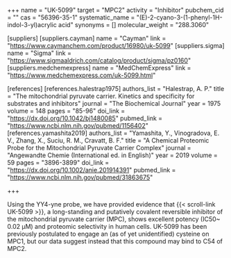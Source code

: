 +++
name = "UK-5099"
target = "MPC2"
activity = "Inhibitor"
pubchem_cid = ""
cas = "56396-35-1"
systematic_name = "(E)-2-cyano-3-(1-phenyl-1H-indol-3-yl)acrylic acid"
synonyms = []
molecular_weight = "288.3060"

[suppliers]
    [suppliers.cayman]
        name = "Cayman"
        link = "https://www.caymanchem.com/product/16980/uk-5099"
    [suppliers.sigma]
        name = "Sigma"
        link = "https://www.sigmaaldrich.com/catalog/product/sigma/pz0160"
    [suppliers.medchemexpress]
        name = "MedChemExpress"
        link = "https://www.medchemexpress.com/uk-5099.html"


[references]
    [references.halestrap1975]
        authors_list = "Halestrap, A. P."
        title = "The mitochondrial pyruvate carrier. Kinetics and specificity for substrates and inhibitors"
        journal = "The Biochemical Journal"
        year = 1975
        volume = 148
        pages = "85-96"
        doi_link = "https://dx.doi.org/10.1042/bj1480085"
        pubmed_link = "https://www.ncbi.nlm.nih.gov/pubmed/1156402"
    [references.yamashita2019]
        authors_list = "Yamashita, Y., Vinogradova, E. V., Zhang, X., Suciu, R. M., Cravatt, B. F."
        title = "A Chemical Proteomic Probe for the Mitochondrial Pyruvate Carrier Complex"
        journal = "Angewandte Chemie (International ed. in English)"
        year = 2019
        volume = 59
        pages = "3896-3899"
        doi_link = "https://dx.doi.org/10.1002/anie.201914391"
        pubmed_link = "https://www.ncbi.nlm.nih.gov/pubmed/31863675"

+++

Using the YY4-yne probe, we have provided evidence that {{< scroll-link UK-5099 >}}, a long-standing and putatively covalent reversible inhibitor of the mitochondrial pyruvate carrier (MPC), shows excellent potency (IC50~ 0.02 μM) and proteomic selectivity in human cells. UK-5099 has been previously postulated to engage an (as of yet unidentified) cysteine on MPC1, but our data suggest instead that this compound may bind to C54 of MPC2.
